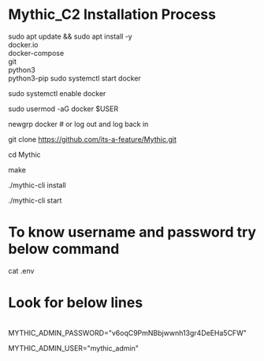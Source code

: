 # Mythic_C2 Installation Process 

sudo apt update && sudo apt install -y \
    docker.io \
    docker-compose \
    git \
    python3 \
    python3-pip
sudo systemctl start docker

sudo systemctl enable docker

sudo usermod -aG docker $USER

newgrp docker  # or log out and log back in

git clone https://github.com/its-a-feature/Mythic.git

cd Mythic

make

./mythic-cli install

./mythic-cli start

# To know username and password try below command 
cat .env

# Look for below lines
\
MYTHIC_ADMIN_PASSWORD="v6oqC9PmNBbjwwnh13gr4DeEHa5CFW"

MYTHIC_ADMIN_USER="mythic_admin"

